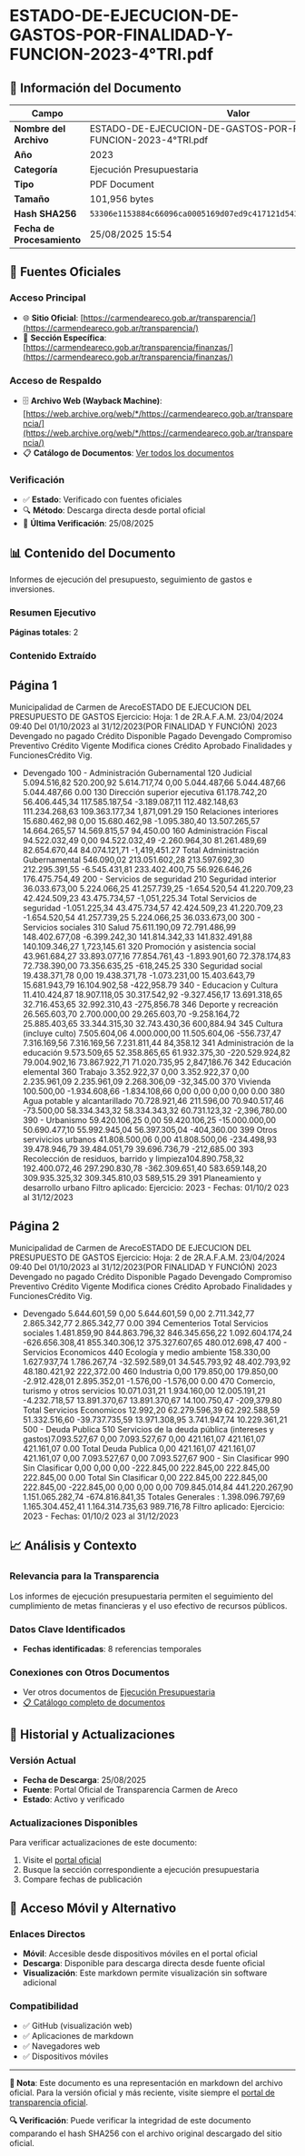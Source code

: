 # ESTADO-DE-EJECUCION-DE-GASTOS-POR-FINALIDAD-Y-FUNCION-2023-4°TRI.pdf

## 📄 Información del Documento

| Campo | Valor |
|-------|--------|
| **Nombre del Archivo** | ESTADO-DE-EJECUCION-DE-GASTOS-POR-FINALIDAD-Y-FUNCION-2023-4°TRI.pdf |
| **Año** | 2023 |
| **Categoría** | Ejecución Presupuestaria |
| **Tipo** | PDF Document |
| **Tamaño** | 101,956 bytes |
| **Hash SHA256** | `53306e1153884c66096ca0005169d07ed9c417121d54321ad16e3e33a505cb96` |
| **Fecha de Procesamiento** | 25/08/2025 15:54 |

## 🔗 Fuentes Oficiales

### Acceso Principal
- 🌐 **Sitio Oficial**: [https://carmendeareco.gob.ar/transparencia/](https://carmendeareco.gob.ar/transparencia/)
- 📁 **Sección Específica**: [https://carmendeareco.gob.ar/transparencia/finanzas/](https://carmendeareco.gob.ar/transparencia/finanzas/)

### Acceso de Respaldo
- 🗄️ **Archivo Web (Wayback Machine)**: [https://web.archive.org/web/*/https://carmendeareco.gob.ar/transparencia/](https://web.archive.org/web/*/https://carmendeareco.gob.ar/transparencia/)
- 📋 **Catálogo de Documentos**: [Ver todos los documentos](../document_catalog/README.md)

### Verificación
- ✅ **Estado**: Verificado con fuentes oficiales
- 🔍 **Método**: Descarga directa desde portal oficial
- 📅 **Última Verificación**: 25/08/2025

## 📊 Contenido del Documento

Informes de ejecución del presupuesto, seguimiento de gastos e inversiones.

### Resumen Ejecutivo

**Páginas totales**: 2

### Contenido Extraído

## Página 1

Municipalidad de
Carmen de ArecoESTADO DE EJECUCION DEL PRESUPUESTO DE GASTOS
Ejercicio: Hoja: 1 de 2R.A.F.A.M.
23/04/2024 09:40
Del 01/10/2023 al 31/12/2023(POR FINALIDAD Y FUNCIÓN)
 2023
Devengado 
no pagado Crédito 
Disponible Pagado Devengado Compromiso Preventivo Crédito 
Vigente Modifica 
ciones Crédito 
Aprobado Finalidades y FuncionesCrédito Vig. 
- Devengado 
100 - Administración Gubernamental
120 Judicial 5.094.516,82 520.200,92 5.614.717,74 0,00 5.044.487,66 5.044.487,66 5.044.487,66 0.00
130 Dirección superior ejecutiva 61.178.742,20 56.406.445,34 117.585.187,54 -3.189.087,11 112.482.148,63 111.234.268,63 109.363.177,34 1,871,091.29
150 Relaciones interiores 15.680.462,98 0,00 15.680.462,98 -1.095.380,40 13.507.265,57 14.664.265,57 14.569.815,57 94,450.00
160 Administración Fiscal 94.522.032,49 0,00 94.522.032,49 -2.260.964,30 81.261.489,69 82.654.670,44 84.074.121,71 -1,419,451.27
   Total  Administración Gubernamental 546.090,02 213.051.602,28 213.597.692,30 212.295.391,55 -6.545.431,81 233.402.400,75 56.926.646,26 176.475.754,49
200 - Servicios de seguridad
210 Seguridad interior 36.033.673,00 5.224.066,25 41.257.739,25 -1.654.520,54 41.220.709,23 42.424.509,23 43.475.734,57 -1,051,225.34
   Total  Servicios de seguridad -1.051.225,34 43.475.734,57 42.424.509,23 41.220.709,23 -1.654.520,54 41.257.739,25 5.224.066,25 36.033.673,00
300 - Servicios sociales
310 Salud 75.611.190,09 72.791.486,99 148.402.677,08 -6.399.242,30 141.814.342,33 141.832.491,88 140.109.346,27 1,723,145.61
320 Promoción y asistencia social 43.961.684,27 33.893.077,16 77.854.761,43 -1.893.901,60 72.378.174,83 72.738.390,00 73.356.635,25 -618,245.25
330 Seguridad social 19.438.371,78 0,00 19.438.371,78 -1.073.231,00 15.403.643,79 15.681.943,79 16.104.902,58 -422,958.79
340 - Educacion y Cultura
11.410.424,87 18.907.118,05 30.317.542,92 -9.327.456,17 13.691.318,65 32.716.453,65 32.992.310,43 -275,856.78 346 Deporte y recreación
26.565.603,70 2.700.000,00 29.265.603,70 -9.258.164,72 25.885.403,65 33.344.315,30 32.743.430,36 600,884.94 345 Cultura (incluye culto)
7.505.604,06 4.000.000,00 11.505.604,06 -556.737,47 7.316.169,56 7.316.169,56 7.231.811,44 84,358.12 341 Administración de la educación
9.573.509,65 52.358.865,65 61.932.375,30 -220.529.924,82 79.004.902,16 73.867.922,71 71.020.735,95 2,847,186.76 342 Educación elemental
360 Trabajo 3.352.922,37 0,00 3.352.922,37 0,00 2.235.961,09 2.235.961,09 2.268.306,09 -32,345.00
370 Vivienda 100.500,00 -1.934.608,66 -1.834.108,66 0,00 0,00 0,00 0,00 0.00
380 Agua potable y alcantarillado 70.728.921,46 211.596,00 70.940.517,46 -73.500,00 58.334.343,32 58.334.343,32 60.731.123,32 -2,396,780.00
390 - Urbanismo
59.420.106,25 0,00 59.420.106,25 -15.000.000,00 50.690.477,10 55.992.945,04 56.397.305,04 -404,360.00 399 Otros servivicios urbanos
41.808.500,06 0,00 41.808.500,06 -234.498,93 39.478.946,79 39.484.051,79 39.696.736,79 -212,685.00 393 Recolección de residuos, barrido y
limpieza104.890.758,32 192.400.072,46 297.290.830,78 -362.309.651,40 583.659.148,20 309.935.325,32 309.345.810,03 589,515.29 391 Planeamiento y desarrollo urbano
Filtro aplicado: Ejercicio: 2023 -  Fechas: 01/10/2 023 al 31/12/2023 

## Página 2

Municipalidad de
Carmen de ArecoESTADO DE EJECUCION DEL PRESUPUESTO DE GASTOS
Ejercicio: Hoja: 2 de 2R.A.F.A.M.
23/04/2024 09:40
Del 01/10/2023 al 31/12/2023(POR FINALIDAD Y FUNCIÓN)
 2023
Devengado 
no pagado Crédito 
Disponible Pagado Devengado Compromiso Preventivo Crédito 
Vigente Modifica 
ciones Crédito 
Aprobado Finalidades y FuncionesCrédito Vig. 
- Devengado 
5.644.601,59 0,00 5.644.601,59 0,00 2.711.342,77 2.865.342,77 2.865.342,77 0.00 394 Cementerios
   Total  Servicios sociales 1.481.859,90 844.863.796,32 846.345.656,22 1.092.604.174,24 -626.656.308,41 855.340.306,12 375.327.607,65 480.012.698,47
400 - Servicios Economicos
440 Ecología y medio ambiente 158.330,00 1.627.937,74 1.786.267,74 -32.592.589,01 34.545.793,92 48.402.793,92 48.180.421,92 222,372.00
460 Industria 0,00 179.850,00 179.850,00 -2.912.428,01 2.895.352,01 -1.576,00 -1.576,00 0.00
470 Comercio, turismo y otros servicios 10.071.031,21 1.934.160,00 12.005.191,21 -4.232.718,57 13.891.370,67 13.891.370,67 14.100.750,47 -209,379.80
   Total  Servicios Economicos 12.992,20 62.279.596,39 62.292.588,59 51.332.516,60 -39.737.735,59 13.971.308,95 3.741.947,74 10.229.361,21
500 - Deuda Publica 
510 Servicios de la deuda pública (intereses y
gastos)7.093.527,67 0,00 7.093.527,67 0,00 421.161,07 421.161,07 421.161,07 0.00
   Total  Deuda Publica 0,00 421.161,07 421.161,07 421.161,07 0,00 7.093.527,67 0,00 7.093.527,67
900 - Sin Clasificar
990 Sin Clasificar 0,00 0,00 0,00 -222.845,00 222.845,00 222.845,00 222.845,00 0.00
   Total  Sin Clasificar 0,00 222.845,00 222.845,00 222.845,00 -222.845,00 0,00 0,00 0,00
709.845.014,84 441.220.267,90 1.151.065.282,74 -674.816.841,35 Totales Generales : 1.398.096.797,69 1.165.304.452,41 1.164.314.735,63 989.716,78
Filtro aplicado: Ejercicio: 2023 -  Fechas: 01/10/2 023 al 31/12/2023 



## 📈 Análisis y Contexto

### Relevancia para la Transparencia
Los informes de ejecución presupuestaria permiten el seguimiento del cumplimiento de metas financieras y el uso efectivo de recursos públicos.

### Datos Clave Identificados
- **Fechas identificadas**: 8 referencias temporales

### Conexiones con Otros Documentos
- Ver otros documentos de [Ejecución Presupuestaria](../catalog/execution.md)
- [📋 Catálogo completo de documentos](../document_catalog/README.md)

## 🔄 Historial y Actualizaciones

### Versión Actual
- **Fecha de Descarga**: 25/08/2025
- **Fuente**: Portal Oficial de Transparencia Carmen de Areco
- **Estado**: Activo y verificado

### Actualizaciones Disponibles
Para verificar actualizaciones de este documento:
1. Visite el [portal oficial](https://carmendeareco.gob.ar/transparencia/)
2. Busque la sección correspondiente a ejecución presupuestaria
3. Compare fechas de publicación

## 📱 Acceso Móvil y Alternativo

### Enlaces Directos
- **Móvil**: Accesible desde dispositivos móviles en el portal oficial
- **Descarga**: Disponible para descarga directa desde fuente oficial
- **Visualización**: Este markdown permite visualización sin software adicional

### Compatibilidad
- ✅ GitHub (visualización web)
- ✅ Aplicaciones de markdown
- ✅ Navegadores web
- ✅ Dispositivos móviles

---

**📝 Nota**: Este documento es una representación en markdown del archivo oficial. 
Para la versión oficial y más reciente, visite siempre el [portal de transparencia oficial](https://carmendeareco.gob.ar/transparencia/).

**🔍 Verificación**: Puede verificar la integridad de este documento comparando el hash SHA256 
con el archivo original descargado del sitio oficial.
